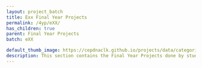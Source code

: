 ```yaml
---
layout: project_batch
title: Exx Final Year Projects
permalink: /4yp/eXX/
has_children: true
parent: Final Year Projects
batch: eXX

default_thumb_image: https://cepdnaclk.github.io/projects/data/categories/fyp/thumbnail.jpg
description: This section contains the Final Year Projects done by students as a part of CO421 & CO425 in their final year
---
```


